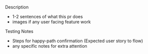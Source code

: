 Description
<br>
- 1-2 sentences of what this pr does
- images if any user facing feature work

Testing Notes
<br>
- Steps for happy-path confirmation (Expected user story to flow) 
- any specific notes for extra attention
